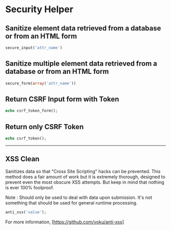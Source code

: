 # Security Helper

## Sanitize element data retrieved from a database or from an HTML form

```php
secure_input('attr_name')
```

## Sanitize multiple element data retrieved from a database or from an HTML form

```php
secure_form(array('attr_name'))
```

## Return CSRF Input form with Token

```php
echo csrf_token_form();
```

## Return only CSRF Token

```php
echo csrf_token();
```

---

## XSS Clean

Sanitizes data so that "Cross Site Scripting" hacks can be prevented. This method does a fair amount of work but it is extremely thorough, designed to prevent even the most obscure XSS attempts. But keep in mind that nothing is ever 100% foolproof.

Note : Should only be used to deal with data upon submission. It's not something that should be used for general runtime processing.

```php
anti_xss('value');
```

For more information, [https://github.com/voku/anti-xss]
